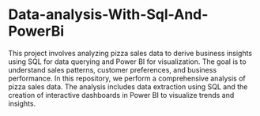 # Data-analysis-With-Sql-And-PowerBi
This project involves analyzing pizza sales data to derive business insights using SQL for data querying and Power BI for visualization. The goal is to understand sales patterns, customer preferences, and business performance.
In this repository, we perform a comprehensive analysis of pizza sales data. The analysis includes data extraction using SQL and the creation of interactive dashboards in Power BI to visualize trends and insights.
